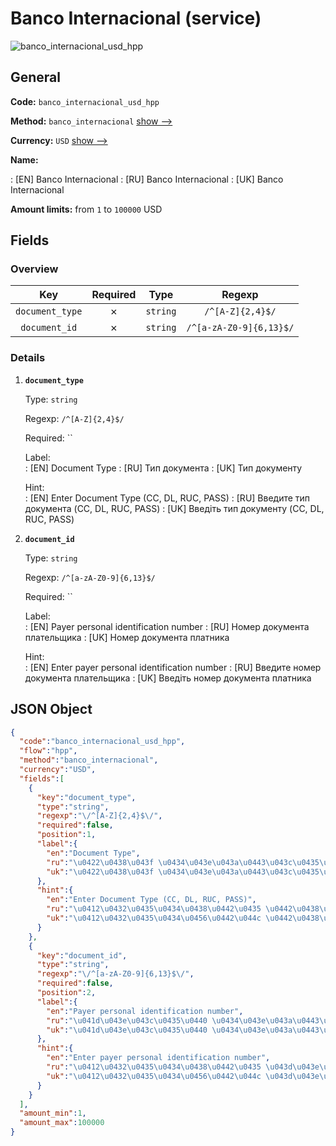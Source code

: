 
# Banco Internacional (service) 
![banco_internacional_usd_hpp](https://static.openfintech.io/payment_methods/banco_internacional_usd_hpp/logo.svg?w=400&c=v0.59.26#w200)  

## General 
 
**Code:** `banco_internacional_usd_hpp` 
 
**Method:** `banco_internacional` 
 [show -->](/payment-methods/banco_internacional/) 
 
**Currency:** `USD` [show -->](/currencies/USD/) 
 
**Name:** 
 
:	[EN] Banco Internacional 
:	[RU] Banco Internacional 
:	[UK] Banco Internacional 
 
**Amount limits:** from `1` to `100000` USD 

## Fields 

### Overview 

|Key|Required|Type|Regexp| 
|:---:|:---:|:---:|:---:| 
|`document_type`|✗|`string`|`/^[A-Z]{2,4}$/`| 
|`document_id`|✗|`string`|`/^[a-zA-Z0-9]{6,13}$/`| 
 

### Details 
 
1. **`document_type`** 
 
	Type: `string` 
 
	Regexp: `/^[A-Z]{2,4}$/` 
 
	Required: `` 
 
	Label:  
	: [EN] Document Type 
	: [RU] Тип документа 
	: [UK] Тип документу 
 
	Hint:  
	: [EN] Enter Document Type (CC, DL, RUC, PASS) 
	: [RU] Введите тип документа (CC, DL, RUC, PASS) 
	: [UK] Введіть тип документу (CC, DL, RUC, PASS) 
 
2. **`document_id`** 
 
	Type: `string` 
 
	Regexp: `/^[a-zA-Z0-9]{6,13}$/` 
 
	Required: `` 
 
	Label:  
	: [EN] Payer personal identification number 
	: [RU] Номер документа плательщика 
	: [UK] Номер документа платника 
 
	Hint:  
	: [EN] Enter payer personal identification number 
	: [RU] Введите номер документа плательщика 
	: [UK] Введіть номер документа платника 
 

## JSON Object 

```json
{
  "code":"banco_internacional_usd_hpp",
  "flow":"hpp",
  "method":"banco_internacional",
  "currency":"USD",
  "fields":[
    {
      "key":"document_type",
      "type":"string",
      "regexp":"\/^[A-Z]{2,4}$\/",
      "required":false,
      "position":1,
      "label":{
        "en":"Document Type",
        "ru":"\u0422\u0438\u043f \u0434\u043e\u043a\u0443\u043c\u0435\u043d\u0442\u0430",
        "uk":"\u0422\u0438\u043f \u0434\u043e\u043a\u0443\u043c\u0435\u043d\u0442\u0443"
      },
      "hint":{
        "en":"Enter Document Type (CC, DL, RUC, PASS)",
        "ru":"\u0412\u0432\u0435\u0434\u0438\u0442\u0435 \u0442\u0438\u043f \u0434\u043e\u043a\u0443\u043c\u0435\u043d\u0442\u0430 (CC, DL, RUC, PASS)",
        "uk":"\u0412\u0432\u0435\u0434\u0456\u0442\u044c \u0442\u0438\u043f \u0434\u043e\u043a\u0443\u043c\u0435\u043d\u0442\u0443 (CC, DL, RUC, PASS)"
      }
    },
    {
      "key":"document_id",
      "type":"string",
      "regexp":"\/^[a-zA-Z0-9]{6,13}$\/",
      "required":false,
      "position":2,
      "label":{
        "en":"Payer personal identification number",
        "ru":"\u041d\u043e\u043c\u0435\u0440 \u0434\u043e\u043a\u0443\u043c\u0435\u043d\u0442\u0430 \u043f\u043b\u0430\u0442\u0435\u043b\u044c\u0449\u0438\u043a\u0430",
        "uk":"\u041d\u043e\u043c\u0435\u0440 \u0434\u043e\u043a\u0443\u043c\u0435\u043d\u0442\u0430 \u043f\u043b\u0430\u0442\u043d\u0438\u043a\u0430"
      },
      "hint":{
        "en":"Enter payer personal identification number",
        "ru":"\u0412\u0432\u0435\u0434\u0438\u0442\u0435 \u043d\u043e\u043c\u0435\u0440 \u0434\u043e\u043a\u0443\u043c\u0435\u043d\u0442\u0430 \u043f\u043b\u0430\u0442\u0435\u043b\u044c\u0449\u0438\u043a\u0430",
        "uk":"\u0412\u0432\u0435\u0434\u0456\u0442\u044c \u043d\u043e\u043c\u0435\u0440 \u0434\u043e\u043a\u0443\u043c\u0435\u043d\u0442\u0430 \u043f\u043b\u0430\u0442\u043d\u0438\u043a\u0430"
      }
    }
  ],
  "amount_min":1,
  "amount_max":100000
}
```  
